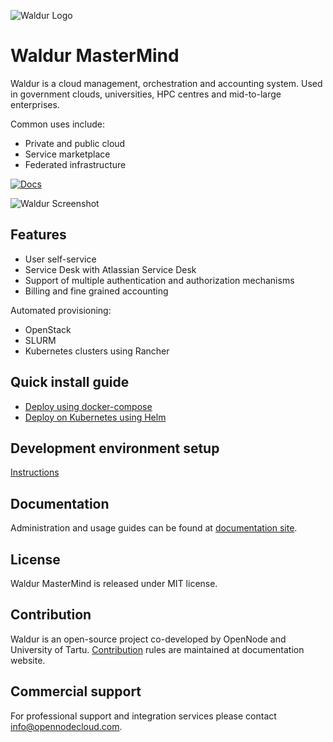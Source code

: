 ![Waldur Logo](https://waldur.com/assets/img/logo-header-color.png)

# Waldur MasterMind

Waldur is a cloud management, orchestration and accounting system. Used in government clouds, universities, HPC centres and mid-to-large enterprises.

Common uses include:
* Private and public cloud
* Service marketplace
* Federated infrastructure

[![Docs](https://img.shields.io/badge/Docs-docs.waldur.com-green)](https://docs.waldur.com)

![Waldur Screenshot](https://docs.waldur.com/about/img/org-dashboard.png)

## Features

* User self-service
* Service Desk with Atlassian Service Desk
* Support of multiple authentication and authorization mechanisms
* Billing and fine grained accounting

Automated provisioning:
* OpenStack
* SLURM
* Kubernetes clusters using Rancher

## Quick install guide

* [Deploy using docker-compose](https://docs.waldur.com/admin-guide/deployment/docker-compose/)
* [Deploy on Kubernetes using Helm](https://docs.waldur.com/admin-guide/deployment/helm/)

## Development environment setup

[Instructions](https://github.com/waldur/waldur-mastermind/blob/develop/docs/guide/install-from-src.md)

## Documentation

Administration and usage guides can be found at [documentation site](http://docs.waldur.com).

## License

Waldur MasterMind is released under MIT license.

## Contribution

Waldur is an open-source project co-developed by OpenNode and University of Tartu. [Contribution](https://docs.waldur.com/about/contributing/) rules are maintained at documentation website.

## Commercial support

For professional support and integration services please contact <info@opennodecloud.com>.
